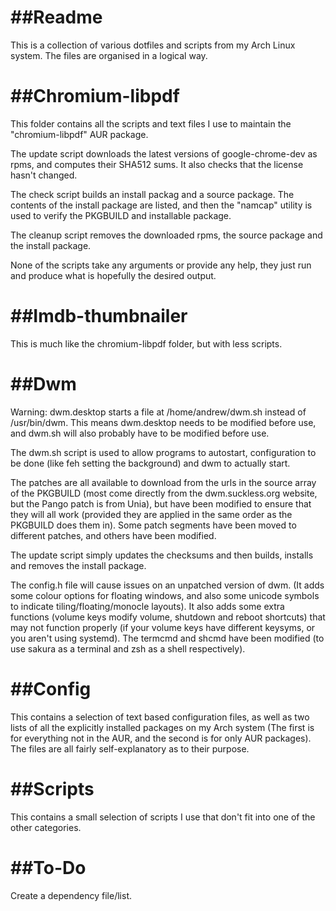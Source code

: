##Readme
========

This is a collection of various dotfiles and scripts from my Arch Linux system. The files are organised in a logical way.

##Chromium-libpdf
========
This folder contains all the scripts and text files I use to maintain the "chromium-libpdf" AUR package.

The update script downloads the latest versions of google-chrome-dev as rpms, and computes their SHA512 sums. It also checks that the license hasn't changed.

The check script builds an install packag and a source package. The contents of the install package are listed, and then the "namcap" utility is used to verify the PKGBUILD and installable package.

The cleanup script removes the downloaded rpms, the source package and the install package.

None of the scripts take any arguments or provide any help, they just run and produce what is hopefully the desired output.

##Imdb-thumbnailer
========
This is much like the chromium-libpdf folder, but with less scripts.

##Dwm
========

Warning: dwm.desktop starts a file at /home/andrew/dwm.sh instead of /usr/bin/dwm. This means dwm.desktop needs to be modified before use, and dwm.sh will also probably have to be modified before use.

The dwm.sh script is used to allow programs to autostart, configuration to be done (like feh setting the background) and dwm to actually start.

The patches are all available to download from the urls in the source array of the PKGBUILD (most come directly from the dwm.suckless.org website, but the Pango patch is from Unia), but have been modified to ensure that they will all work (provided they are applied in the same order as the PKGBUILD does them in). Some patch segments have been moved to different patches, and others have been modified.

The update script simply updates the checksums and then builds, installs and removes the install package.

The config.h file will cause issues on an unpatched version of dwm. (It adds some colour options for floating windows, and also some unicode symbols to indicate tiling/floating/monocle layouts). It also adds some extra functions (volume keys modify volume, shutdown and reboot shortcuts) that may not function properly (if your volume keys have different keysyms, or you aren't using systemd).  The termcmd and shcmd have been modified (to use sakura as a terminal and zsh as a shell respectively).

##Config
========
This contains a selection of text based configuration files, as well as two lists of all the explicitly installed packages on my Arch system (The first is for everything not in the AUR, and the second is for only AUR packages). The files are all fairly self-explanatory as to their purpose.

##Scripts
========
This contains a small selection of scripts I use that don't fit into one of the other categories.

##To-Do
========
Create a dependency file/list.
